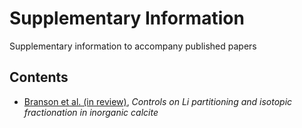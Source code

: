 # Supplementary Information

Supplementary information to accompany published papers

## Contents

- [Branson et al. (in review)](supplements/inorg_Li/), *Controls on Li partitioning and isotopic fractionation in inorganic calcite*
